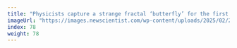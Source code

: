 ```yaml
---
title: "Physicists capture a strange fractal ‘butterfly’ for the first time"
imageUrl: "https://images.newscientist.com/wp-content/uploads/2025/02/26133208/SEI_241527864.jpg?width=788"
index: 78
weight: 78
---
```

